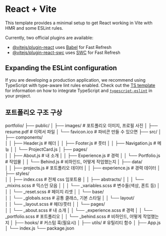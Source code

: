 # React + Vite

This template provides a minimal setup to get React working in Vite with HMR and some ESLint rules.

Currently, two official plugins are available:

- [@vitejs/plugin-react](https://github.com/vitejs/vite-plugin-react/blob/main/packages/plugin-react) uses [Babel](https://babeljs.io/) for Fast Refresh
- [@vitejs/plugin-react-swc](https://github.com/vitejs/vite-plugin-react/blob/main/packages/plugin-react-swc) uses [SWC](https://swc.rs/) for Fast Refresh

## Expanding the ESLint configuration

If you are developing a production application, we recommend using TypeScript with type-aware lint rules enabled. Check out the [TS template](https://github.com/vitejs/vite/tree/main/packages/create-vite/template-react-ts) for information on how to integrate TypeScript and [`typescript-eslint`](https://typescript-eslint.io) in your project.

## 포트폴리오 구조 구상

<!-- prettier-ignore-start -->
portfolio/
├── public/
│   ├── images/                    # 포트폴리오 이미지, 프로필 사진
│   ├── resume.pdf                 # 이력서 파일
│   └── favicon.ico                # 파비콘 만들 수 있으면
├── src/
│   ├── components/                                           
│   │   ├── Header.js              # 헤더
│   │   ├── Footer.js              # 풋터
│   │   ├── Navigation.js          # 메뉴
│   │   └── ProjectCard.js
│   ├── pages/                                                
│   │   ├── About.js               # 내 소개
│   │   ├── Experience.js          # 경력
│   │   └── Portfolio.js           # 작업물
│   │   └── Behind.js              # 비하인드, 어떻게 작업했는지
│   ├── data/                                                 
│   │   ├── projects.js            # 포트폴리오 데이터
│   │   ├── experience.js          # 경력 데이터
│   ├── styles/                                               
│   │   ├── index.css              # 전체 css 임포트용
│   │   ├── abstracts/
│   │   │   └── _mixins.scss       # 믹스인 모음
│   │   │   └── _variables.scss    # 변수들(색상, 폰트 등)
│   │   │   └── _reset.scss        # 페이지 리셋
│   │   └── base/        
│   │       └── _globals.scss      # 공통 클래스, 기본 스타일
│   │   └── layout/        
│   │       └── _layout.scss       # 헤더/풋터
│   │   └── pages/        
│   │       └── _about.scss        # 내 소개
│   │       └── _experience.scss   # 경력
│   │       └── _portfolio.scss    # 포트폴리오
│   │       └── _behind.scss       # 비하인드, 어떻게 작업했는지
│   ├── hooks/                     # 커스텀 훅(필요시)
│   ├── utils/                     # 유틸리티 함수
│   ├── App.js
│   └── index.js
└── package.json
<!-- prettier-ignore-end -->
